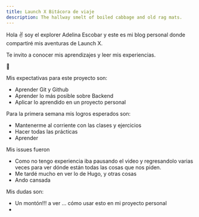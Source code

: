 ```yaml
---
title: Launch X Bitácora de viaje
description: The hallway smelt of boiled cabbage and old rag mats.
---
```


Hola ✌️  soy el explorer Adelina Escobar y este es mi blog personal donde compartiré mis aventuras de Launch X.

Te invito a conocer mis aprendizajes y leer mis experiencias.

🚀

Mis expectativas para este proyecto son:
- Aprender Git y Github
- Aprender lo más posible sobre Backend
- Aplicar lo aprendido en un proyecto personal 

Para la primera semana mis logros esperados son:
- Mantenerme al corriente con las clases y ejercicios
- Hacer todas las prácticas
- Aprender

Mis issues fueron
- Como no tengo experiencia iba pausando el video y regresandolo varias veces para ver dónde están todas las cosas que nos piden. 
- Me tardé mucho en ver lo de Hugo, y otras cosas
- Ando cansada

Mis dudas son:
- Un montón!!! a ver ... cómo usar esto en mi proyecto personal
- 
